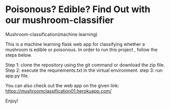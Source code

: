 # Poisonous? Edible? Find Out with our mushroom-classifier
Mushroom-classification(machine learning)

This is a machine learning flask web app for classifying whether a mushroom is edible or poisonous.
In order to run this project , follow the steps below.

Step 1: clone the repository using the git command or download the zip file.
Step 2: execute the requirements.txt in the virtual environment.
step 3: run app.py file. 

You can also check out the web app on the given link:
https://mushroomclassification01.herokuapp.com/

Enjoy!
